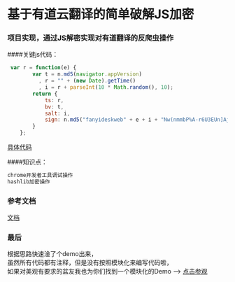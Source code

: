 # 基于有道云翻译的简单破解JS加密

### 项目实现，通过JS解密实现对有道翻译的反爬虫操作
####关键js代码：
```javascript
 var r = function(e) {
        var t = n.md5(navigator.appVersion)
          , r = "" + (new Date).getTime()
          , i = r + parseInt(10 * Math.random(), 10);
        return {
            ts: r,
            bv: t,
            salt: i,
            sign: n.md5("fanyideskweb" + e + i + "Nw(nmmbP%A-r6U3EUn]Aj")
        }
    };
```

[具体代码](https://github.com/xmg520/youdao_js_spider/blob/master/fanyiJs.py)

####知识点：
```javascript
chrome开发者工具调试操作
hashlib加密操作
```

### 参考文档
[文档](https://blog.csdn.net/July_whj/article/details/81588856)

### 最后
根据思路快速淦了个demo出来，  
虽然所有代码都有注释，但是没有按照模块化来编写代码啦，  
如果对美观有要求的盆友我也为你们找到一个模块化的Demo --> [点击参观](https://github.com/lyren123/YoudaoTranslate/blob/master/YoudaoTranslate.py)
